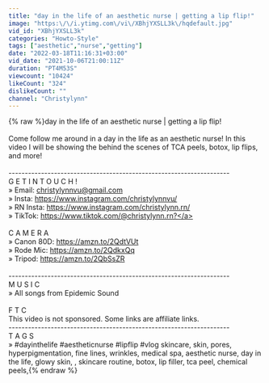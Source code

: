 ```yaml
---
title: "day in the life of an aesthetic nurse | getting a lip flip!"
image: "https:\/\/i.ytimg.com\/vi\/XBhjYXSLL3k\/hqdefault.jpg"
vid_id: "XBhjYXSLL3k"
categories: "Howto-Style"
tags: ["aesthetic","nurse","getting"]
date: "2022-03-18T11:16:31+03:00"
vid_date: "2021-10-06T21:00:11Z"
duration: "PT4M53S"
viewcount: "10424"
likeCount: "324"
dislikeCount: ""
channel: "Christylynn"
---
```

{% raw %}day in the life of an aesthetic nurse | getting a lip flip!<br /><br />Come follow me around in a day in the life as an aesthetic nurse! In this video I will be showing the behind the scenes of TCA peels, botox, lip flips, and more!<br /><br />--------------------------------------------------------------------<br />G E T  I N  T O U C H ! <br />» Email: christylynnvu@gmail.com<br />» Insta: <a rel="nofollow" target="blank" href="https://www.instagram.com/christylynnvu/">https://www.instagram.com/christylynnvu/</a><br />» RN Insta: <a rel="nofollow" target="blank" href="https://www.instagram.com/christylynn.rn/">https://www.instagram.com/christylynn.rn/</a><br />» TikTok: <a rel="nofollow" target="blank" href="https://www.tiktok.com/@christylynn.rn?">https://www.tiktok.com/@christylynn.rn?</a><br /><br />C A M E R A<br />» Canon 80D: <a rel="nofollow" target="blank" href="https://amzn.to/2QdtVUt">https://amzn.to/2QdtVUt</a><br />» Rode Mic: <a rel="nofollow" target="blank" href="https://amzn.to/2QdkxQq">https://amzn.to/2QdkxQq</a><br />» Tripod: <a rel="nofollow" target="blank" href="https://amzn.to/2QbSsZR">https://amzn.to/2QbSsZR</a><br /><br />--------------------------------------------------------------------<br />M U S I C <br />» All songs from Epidemic Sound<br /><br />F T C<br />This video is not sponsored. Some links are affiliate links.<br />--------------------------------------------------------------------<br />T A G S<br />» #dayinthelife #aestheticnurse #lipflip #vlog skincare, skin, pores, hyperpigmentation, fine lines, wrinkles, medical spa, aesthetic nurse, day in the life, glowy skin, , skincare routine, botox, lip filler, tca peel, chemical peels,{% endraw %}
